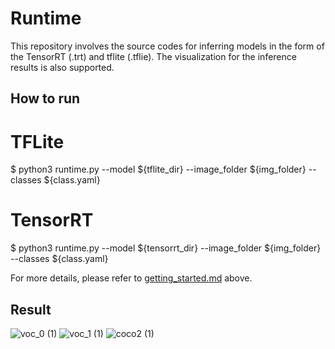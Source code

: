 # Runtime

This repository involves the source codes for inferring models in the form of the TensorRT (.trt) and tflite (.tflie). The visualization for the inference results is also supported.


## How to run

# TFLite
$ python3 runtime.py --model ${tflite_dir} --image_folder ${img_folder} --classes ${class.yaml}
# TensorRT
$ python3 runtime.py --model ${tensorrt_dir} --image_folder ${img_folder} --classes ${class.yaml}


For more details, please refer to [getting_started.md](https://github.com/Nota-NetsPresso/NetsPresso-ModelSearch-Runtime/blob/main/getting_started.md) above.


## Result

![voc_0 (1)](https://user-images.githubusercontent.com/69896052/138831707-bba0f0f8-c74a-47cc-b44a-c2a1a44ff898.jpg)
![voc_1 (1)](https://user-images.githubusercontent.com/69896052/138831719-b099c21a-5feb-43a4-be33-c190323e3f0a.jpg)
![coco2 (1)](https://user-images.githubusercontent.com/69896052/138831835-4cc4e0c3-62e0-4248-9d8b-ea155f348019.jpg)
